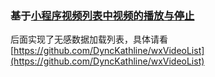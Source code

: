 ### 基于[小程序视频列表中视频的播放与停止](https://www.jianshu.com/p/caa7dd6b3e95)
后面实现了无感数据加载列表，具体请看[https://github.com/DyncKathline/wxVideoList](https://github.com/DyncKathline/wxVideoList)
